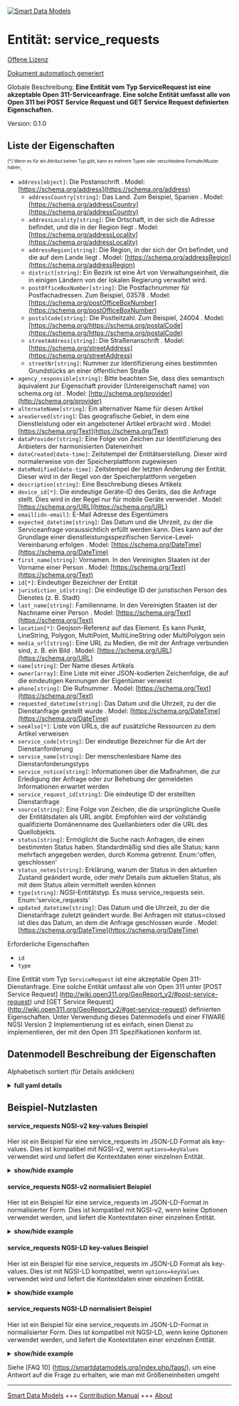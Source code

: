 <!-- 10-Header -->  
[![Smart Data Models](https://smartdatamodels.org/wp-content/uploads/2022/01/SmartDataModels_logo.png "Logo")](https://smartdatamodels.org)  
Entität: service_requests  
=========================<!-- /10-Header -->  
<!-- 15-License -->  
[Offene Lizenz](https://github.com/smart-data-models//dataModel.IssueTracking/blob/master/service_requests/LICENSE.md)  
[Dokument automatisch generiert](https://docs.google.com/presentation/d/e/2PACX-1vTs-Ng5dIAwkg91oTTUdt8ua7woBXhPnwavZ0FxgR8BsAI_Ek3C5q97Nd94HS8KhP-r_quD4H0fgyt3/pub?start=false&loop=false&delayms=3000#slide=id.gb715ace035_0_60)  
<!-- /15-License -->  
<!-- 20-Description -->  
Globale Beschreibung: **Eine Entität vom Typ ServiceRequest ist eine akzeptable Open 311-Serviceanfrage. Eine solche Entität umfasst alle von Open 311 bei POST Service Request und GET Service Request definierten Eigenschaften.**  
Version: 0.1.0  
<!-- /20-Description -->  
<!-- 30-PropertiesList -->  

## Liste der Eigenschaften  

<sup><sub>[*] Wenn es für ein Attribut keinen Typ gibt, kann es mehrere Typen oder verschiedene Formate/Muster haben</sub></sup>.  
- `address[object]`: Die Postanschrift  . Model: [https://schema.org/address](https://schema.org/address)	- `addressCountry[string]`: Das Land. Zum Beispiel, Spanien  . Model: [https://schema.org/addressCountry](https://schema.org/addressCountry)  
	- `addressLocality[string]`: Die Ortschaft, in der sich die Adresse befindet, und die in der Region liegt  . Model: [https://schema.org/addressLocality](https://schema.org/addressLocality)  
	- `addressRegion[string]`: Die Region, in der sich der Ort befindet, und die auf dem Lande liegt  . Model: [https://schema.org/addressRegion](https://schema.org/addressRegion)  
	- `district[string]`: Ein Bezirk ist eine Art von Verwaltungseinheit, die in einigen Ländern von der lokalen Regierung verwaltet wird.    
	- `postOfficeBoxNumber[string]`: Die Postfachnummer für Postfachadressen. Zum Beispiel, 03578  . Model: [https://schema.org/postOfficeBoxNumber](https://schema.org/postOfficeBoxNumber)  
	- `postalCode[string]`: Die Postleitzahl. Zum Beispiel, 24004  . Model: [https://schema.org/https://schema.org/postalCode](https://schema.org/https://schema.org/postalCode)  
	- `streetAddress[string]`: Die Straßenanschrift  . Model: [https://schema.org/streetAddress](https://schema.org/streetAddress)  
	- `streetNr[string]`: Nummer zur Identifizierung eines bestimmten Grundstücks an einer öffentlichen Straße    
- `agency_responsible[string]`: Bitte beachten Sie, dass dies semantisch äquivalent zur Eigenschaft provider (Untereigenschaft name) von schema.org ist  . Model: [http://schema.org/provider](http://schema.org/provider)- `alternateName[string]`: Ein alternativer Name für diesen Artikel  - `areaServed[string]`: Das geografische Gebiet, in dem eine Dienstleistung oder ein angebotener Artikel erbracht wird  . Model: [https://schema.org/Text](https://schema.org/Text)- `dataProvider[string]`: Eine Folge von Zeichen zur Identifizierung des Anbieters der harmonisierten Dateneinheit  - `dateCreated[date-time]`: Zeitstempel der Entitätserstellung. Dieser wird normalerweise von der Speicherplattform zugewiesen  - `dateModified[date-time]`: Zeitstempel der letzten Änderung der Entität. Dieser wird in der Regel von der Speicherplattform vergeben  - `description[string]`: Eine Beschreibung dieses Artikels  - `device_id[*]`: Die eindeutige Geräte-ID des Geräts, das die Anfrage stellt. Dies wird in der Regel nur für mobile Geräte verwendet  . Model: [https://schema.org/URL](https://schema.org/URL)- `email[idn-email]`: E-Mail Adresse des Eigentümers  - `expected_datetime[string]`: Das Datum und die Uhrzeit, zu der die Serviceanfrage voraussichtlich erfüllt werden kann. Dies kann auf der Grundlage einer dienstleistungsspezifischen Service-Level-Vereinbarung erfolgen  . Model: [https://schema.org/DateTime](https://schema.org/DateTime)- `first_name[string]`: Vornamen. In den Vereinigten Staaten ist der Vorname einer Person  . Model: [https://schema.org/Text](https://schema.org/Text)- `id[*]`: Eindeutiger Bezeichner der Entität  - `jurisdiction_id[string]`: Die eindeutige ID der juristischen Person des Dienstes (z. B. Stadt)  - `last_name[string]`: Familienname. In den Vereinigten Staaten ist der Nachname einer Person  . Model: [https://schema.org/Text](https://schema.org/Text)- `location[*]`: Geojson-Referenz auf das Element. Es kann Punkt, LineString, Polygon, MultiPoint, MultiLineString oder MultiPolygon sein  - `media_url[string]`: Eine URL zu Medien, die mit der Anfrage verbunden sind, z. B. ein Bild  . Model: [https://schema.org/URL](https://schema.org/URL)- `name[string]`: Der Name dieses Artikels  - `owner[array]`: Eine Liste mit einer JSON-kodierten Zeichenfolge, die auf die eindeutigen Kennungen der Eigentümer verweist  - `phone[string]`: Die Rufnummer  . Model: [https://schema.org/Text](https://schema.org/Text)- `requested_datetime[string]`: Das Datum und die Uhrzeit, zu der die Dienstanfrage gestellt wurde  . Model: [https://schema.org/DateTime](https://schema.org/DateTime)- `seeAlso[*]`: Liste von URLs, die auf zusätzliche Ressourcen zu dem Artikel verweisen  - `service_code[string]`: Der eindeutige Bezeichner für die Art der Dienstanforderung  - `service_name[string]`: Der menschenlesbare Name des Dienstanforderungstyps  - `service_notice[string]`: Informationen über die Maßnahmen, die zur Erledigung der Anfrage oder zur Behebung der gemeldeten Informationen erwartet werden  - `service_request_id[string]`: Die eindeutige ID der erstellten Dienstanfrage  - `source[string]`: Eine Folge von Zeichen, die die ursprüngliche Quelle der Entitätsdaten als URL angibt. Empfohlen wird der vollständig qualifizierte Domänenname des Quellanbieters oder die URL des Quellobjekts.  - `status[string]`: Ermöglicht die Suche nach Anfragen, die einen bestimmten Status haben. Standardmäßig sind dies alle Status; kann mehrfach angegeben werden, durch Komma getrennt. Enum:'offen, geschlossen'  - `status_notes[string]`: Erklärung, warum der Status in den aktuellen Zustand geändert wurde, oder mehr Details zum aktuellen Status, als mit dem Status allein vermittelt werden können  - `type[string]`: NGSI-Entitätstyp. Es muss service_requests sein. Enum:'service_requests'  - `updated_datetime[string]`: Das Datum und die Uhrzeit, zu der die Dienstanfrage zuletzt geändert wurde. Bei Anfragen mit status=closed ist dies das Datum, an dem die Anfrage geschlossen wurde  . Model: [https://schema.org/DateTime](https://schema.org/DateTime)<!-- /30-PropertiesList -->  
<!-- 35-RequiredProperties -->  
Erforderliche Eigenschaften  
- `id`  - `type`  <!-- /35-RequiredProperties -->  
<!-- 40-RequiredProperties -->  
Eine Entität vom Typ `ServiceRequest` ist eine akzeptable Open 311-Dienstanfrage. Eine solche Entität umfasst alle von Open 311 unter [POST Service Request] (http://wiki.open311.org/GeoReport_v2/#post-service-request) und [GET Service Request] (http://wiki.open311.org/GeoReport_v2/#get-service-request) definierten Eigenschaften. Unter Verwendung dieses Datenmodells und einer FIWARE NGSI Version 2 Implementierung ist es einfach, einen Dienst zu implementieren, der mit den Open 311 Spezifikationen konform ist.  
<!-- /40-RequiredProperties -->  
<!-- 50-DataModelHeader -->  
## Datenmodell Beschreibung der Eigenschaften  
Alphabetisch sortiert (für Details anklicken)  
<!-- /50-DataModelHeader -->  
<!-- 60-ModelYaml -->  
<details><summary><strong>full yaml details</strong></summary>    
```yaml  
service_requests:    
  description: An entity of type ServiceRequest is an acceptable Open 311 service request. Such entity encompasses all the properties defined by Open 311 at POST Service Request and GET Service Request.    
  properties:    
    account_id:    
      anyOf:    
        - description: Identifier format of any NGSI entity    
          maxLength: 256    
          minLength: 1    
          pattern: ^[\w\-\.\{\}\$\+\*\[\]`|~^@!,:\\]+$    
          type: string    
          x-ngsi:    
            type: Property    
        - description: Identifier format of any NGSI entity    
          format: uri    
          type: string    
          x-ngsi:    
            type: Property    
      description: The unique ID for the user account of the person submitting the request    
      x-ngsi:    
        model: https://schema.org/URL    
        type: Relationship    
    address:    
      description: The mailing address    
      properties:    
        addressCountry:    
          description: 'The country. For example, Spain'    
          type: string    
          x-ngsi:    
            model: https://schema.org/addressCountry    
            type: Property    
        addressLocality:    
          description: 'The locality in which the street address is, and which is in the region'    
          type: string    
          x-ngsi:    
            model: https://schema.org/addressLocality    
            type: Property    
        addressRegion:    
          description: 'The region in which the locality is, and which is in the country'    
          type: string    
          x-ngsi:    
            model: https://schema.org/addressRegion    
            type: Property    
        district:    
          description: 'A district is a type of administrative division that, in some countries, is managed by the local government'    
          type: string    
          x-ngsi:    
            type: Property    
        postOfficeBoxNumber:    
          description: 'The post office box number for PO box addresses. For example, 03578'    
          type: string    
          x-ngsi:    
            model: https://schema.org/postOfficeBoxNumber    
            type: Property    
        postalCode:    
          description: 'The postal code. For example, 24004'    
          type: string    
          x-ngsi:    
            model: https://schema.org/https://schema.org/postalCode    
            type: Property    
        streetAddress:    
          description: The street address    
          type: string    
          x-ngsi:    
            model: https://schema.org/streetAddress    
            type: Property    
        streetNr:    
          description: Number identifying a specific property on a public street    
          type: string    
          x-ngsi:    
            type: Property    
      type: object    
      x-ngsi:    
        model: https://schema.org/address    
        type: Property    
    address_string:    
      description: 'Human entered address or description of location. This is required if no lat/long or address_id are provided. This should be written from most specific to most general geographic unit, eg address number or cross streets, street name, neighborhood/district, city/town/village, county, postal code'    
      type: string    
      x-ngsi:    
        type: Property    
    agency_responsible:    
      description: Please note that this is semantically equivalent to the provider property (name subproperty) of schema.org    
      type: string    
      x-ngsi:    
        model: http://schema.org/provider    
        type: Property    
    alternateName:    
      description: An alternative name for this item    
      type: string    
      x-ngsi:    
        type: Property    
    areaServed:    
      description: The geographic area where a service or offered item is provided    
      type: string    
      x-ngsi:    
        model: https://schema.org/Text    
        type: Property    
    attributes:    
      description: Variable attributes of the request response    
      items:    
        properties:    
          code:    
            type: string    
          datatype:    
            enum:    
              - string    
              - number    
              - datetime    
              - singlevaluelist    
              - multivaluelist    
            type: string    
          datatype_description:    
            type: string    
          description:    
            type: string    
          order:    
            minimum: 1    
            type: number    
          required:    
            type: boolean    
          values:    
            items:    
              properties:    
                key:    
                  type: number    
                name:    
                  type: string    
              type: object    
            type: array    
          variable:    
            type: boolean    
        type: object    
      type: array    
      x-ngsi:    
        type: Property    
    dataProvider:    
      description: A sequence of characters identifying the provider of the harmonised data entity    
      type: string    
      x-ngsi:    
        type: Property    
    dateCreated:    
      description: Entity creation timestamp. This will usually be allocated by the storage platform    
      format: date-time    
      type: string    
      x-ngsi:    
        type: Property    
    dateModified:    
      description: Timestamp of the last modification of the entity. This will usually be allocated by the storage platform    
      format: date-time    
      type: string    
      x-ngsi:    
        type: Property    
    description:    
      description: A description of this item    
      type: string    
      x-ngsi:    
        type: Property    
    device_id:    
      anyOf:    
        - description: Identifier format of any NGSI entity    
          maxLength: 256    
          minLength: 1    
          pattern: ^[\w\-\.\{\}\$\+\*\[\]`|~^@!,:\\]+$    
          type: string    
          x-ngsi:    
            type: Property    
        - description: Identifier format of any NGSI entity    
          format: uri    
          type: string    
          x-ngsi:    
            type: Property    
      description: The unique device ID of the device submitting the request. This is usually only used for mobile devices    
      x-ngsi:    
        model: https://schema.org/URL    
        type: Relationship    
    email:    
      description: Email address of owner    
      format: idn-email    
      type: string    
      x-ngsi:    
        type: Property    
    expected_datetime:    
      description: The date and time when the service request can be expected to be fulfilled. This may be based on a service-specific service level agreement    
      type: string    
      x-ngsi:    
        model: https://schema.org/DateTime    
        type: Property    
    first_name:    
      description: 'Given name. In the U.S., the first name of a Person'    
      type: string    
      x-ngsi:    
        model: https://schema.org/Text    
        type: Property    
    id:    
      anyOf:    
        - description: Identifier format of any NGSI entity    
          maxLength: 256    
          minLength: 1    
          pattern: ^[\w\-\.\{\}\$\+\*\[\]`|~^@!,:\\]+$    
          type: string    
          x-ngsi:    
            type: Property    
        - description: Identifier format of any NGSI entity    
          format: uri    
          type: string    
          x-ngsi:    
            type: Property    
      description: Unique identifier of the entity    
      x-ngsi:    
        type: Property    
    jurisdiction_id:    
      description: The unique ID of the legal entity of the service (i.e. city)    
      type: string    
      x-ngsi:    
        type: Property    
    last_name:    
      description: 'Family name. In the U.S., the last name of a Person'    
      type: string    
      x-ngsi:    
        model: https://schema.org/Text    
        type: Property    
    location:    
      description: 'Geojson reference to the item. It can be Point, LineString, Polygon, MultiPoint, MultiLineString or MultiPolygon'    
      oneOf:    
        - description: Geojson reference to the item. Point    
          properties:    
            bbox:    
              items:    
                type: number    
              minItems: 4    
              type: array    
            coordinates:    
              items:    
                type: number    
              minItems: 2    
              type: array    
            type:    
              enum:    
                - Point    
              type: string    
          required:    
            - type    
            - coordinates    
          title: GeoJSON Point    
          type: object    
          x-ngsi:    
            type: GeoProperty    
        - description: Geojson reference to the item. LineString    
          properties:    
            bbox:    
              items:    
                type: number    
              minItems: 4    
              type: array    
            coordinates:    
              items:    
                items:    
                  type: number    
                minItems: 2    
                type: array    
              minItems: 2    
              type: array    
            type:    
              enum:    
                - LineString    
              type: string    
          required:    
            - type    
            - coordinates    
          title: GeoJSON LineString    
          type: object    
          x-ngsi:    
            type: GeoProperty    
        - description: Geojson reference to the item. Polygon    
          properties:    
            bbox:    
              items:    
                type: number    
              minItems: 4    
              type: array    
            coordinates:    
              items:    
                items:    
                  items:    
                    type: number    
                  minItems: 2    
                  type: array    
                minItems: 4    
                type: array    
              type: array    
            type:    
              enum:    
                - Polygon    
              type: string    
          required:    
            - type    
            - coordinates    
          title: GeoJSON Polygon    
          type: object    
          x-ngsi:    
            type: GeoProperty    
        - description: Geojson reference to the item. MultiPoint    
          properties:    
            bbox:    
              items:    
                type: number    
              minItems: 4    
              type: array    
            coordinates:    
              items:    
                items:    
                  type: number    
                minItems: 2    
                type: array    
              type: array    
            type:    
              enum:    
                - MultiPoint    
              type: string    
          required:    
            - type    
            - coordinates    
          title: GeoJSON MultiPoint    
          type: object    
          x-ngsi:    
            type: GeoProperty    
        - description: Geojson reference to the item. MultiLineString    
          properties:    
            bbox:    
              items:    
                type: number    
              minItems: 4    
              type: array    
            coordinates:    
              items:    
                items:    
                  items:    
                    type: number    
                  minItems: 2    
                  type: array    
                minItems: 2    
                type: array    
              type: array    
            type:    
              enum:    
                - MultiLineString    
              type: string    
          required:    
            - type    
            - coordinates    
          title: GeoJSON MultiLineString    
          type: object    
          x-ngsi:    
            type: GeoProperty    
        - description: Geojson reference to the item. MultiLineString    
          properties:    
            bbox:    
              items:    
                type: number    
              minItems: 4    
              type: array    
            coordinates:    
              items:    
                items:    
                  items:    
                    items:    
                      type: number    
                    minItems: 2    
                    type: array    
                  minItems: 4    
                  type: array    
                type: array    
              type: array    
            type:    
              enum:    
                - MultiPolygon    
              type: string    
          required:    
            - type    
            - coordinates    
          title: GeoJSON MultiPolygon    
          type: object    
          x-ngsi:    
            type: GeoProperty    
      x-ngsi:    
        type: GeoProperty    
    media_url:    
      description: 'A URL to media associated with the request, eg an image'    
      type: string    
      x-ngsi:    
        model: https://schema.org/URL    
        type: Property    
    name:    
      description: The name of this item    
      type: string    
      x-ngsi:    
        type: Property    
    owner:    
      description: A List containing a JSON encoded sequence of characters referencing the unique Ids of the owner(s)    
      items:    
        anyOf:    
          - description: Identifier format of any NGSI entity    
            maxLength: 256    
            minLength: 1    
            pattern: ^[\w\-\.\{\}\$\+\*\[\]`|~^@!,:\\]+$    
            type: string    
            x-ngsi:    
              type: Property    
          - description: Identifier format of any NGSI entity    
            format: uri    
            type: string    
            x-ngsi:    
              type: Property    
        description: Unique identifier of the entity    
        x-ngsi:    
          type: Property    
      type: array    
      x-ngsi:    
        type: Property    
    phone:    
      description: The telephone number    
      type: string    
      x-ngsi:    
        model: https://schema.org/Text    
        type: Property    
    requested_datetime:    
      description: The date and time when the service request was made    
      type: string    
      x-ngsi:    
        model: https://schema.org/DateTime    
        type: Property    
    seeAlso:    
      description: list of uri pointing to additional resources about the item    
      oneOf:    
        - items:    
            format: uri    
            type: string    
          minItems: 1    
          type: array    
        - format: uri    
          type: string    
      x-ngsi:    
        type: Property    
    service_code:    
      description: The unique identifier for the service request type    
      type: string    
      x-ngsi:    
        type: Property    
    service_name:    
      description: The human readable name of the service request type    
      type: string    
      x-ngsi:    
        type: Property    
    service_notice:    
      description: Information about the action expected to fulfill the request or otherwise address the information reported    
      type: string    
      x-ngsi:    
        type: Property    
    service_request_id:    
      description: The unique ID of the service request created    
      type: string    
      x-ngsi:    
        type: Property    
    source:    
      description: 'A sequence of characters giving the original source of the entity data as a URL. Recommended to be the fully qualified domain name of the source provider, or the URL to the source object'    
      type: string    
      x-ngsi:    
        type: Property    
    status:    
      description: 'Allows one to search for requests which have a specific status. This defaults to all statuses; can be declared multiple times, comma delimited. Enum:''open, closed'''    
      enum:    
        - closed    
        - open    
      type: string    
      x-ngsi:    
        type: Property    
    status_notes:    
      description: Explanation of why status was changed to current state or more details on current status than conveyed with status alone    
      type: string    
      x-ngsi:    
        type: Property    
    type:    
      description: 'NGSI Entity type. It has to be service_requests. Enum:''service_requests'''    
      enum:    
        - service_requests    
      type: string    
      x-ngsi:    
        type: Property    
    updated_datetime:    
      description: 'The date and time when the service request was last modified. For requests with status=closed, this will be the date the request was closed'    
      type: string    
      x-ngsi:    
        model: https://schema.org/DateTime    
        type: Property    
  required:    
    - id    
    - type    
  type: object    
  x-derived-from: ""    
  x-disclaimer: 'Redistribution and use in source and binary forms, with or without modification, are permitted  provided that the license conditions are met. Copyleft (c) 2023 Contributors to Smart Data Models Program'    
  x-license-url: https://github.com/smart-data-models/dataModel.IssueTracking/blob/master/service_requests/LICENSE.md    
  x-model-schema: https://smart-data-models.github.io/dataModel.IssueTracking/service_requests/schema.json    
  x-model-tags: ""    
  x-version: 0.1.0    
```  
</details>    
<!-- /60-ModelYaml -->  
<!-- 70-MiddleNotes -->  
<!-- /70-MiddleNotes -->  
<!-- 80-Examples -->  
## Beispiel-Nutzlasten  
#### service_requests NGSI-v2 key-values Beispiel  
Hier ist ein Beispiel für eine service_requests im JSON-LD Format als key-values. Dies ist kompatibel mit NGSI-v2, wenn `options=keyValues` verwendet wird und liefert die Kontextdaten einer einzelnen Entität.  
<details><summary><strong>show/hide example</strong></summary>    
```json  
{  
  "id": "service-request:638344",  
  "type": "service_requests",  
  "service_request_id": "638344",  
  "status": "closed",  
  "status_notes": "Duplicate request.",  
  "service_name": "Aceras",  
  "service_code": "234",  
  "description": "Acera en mal estado con bordillo partido en dos",  
  "agency_responsible": "Ayuntamiento de Ciudad",  
  "requested_datetime": "2010-04-14T06:37:38-08:00",  
  "updated_datetime": "2010-04-14T06:37:38-08:00",  
  "expected_datetime": "2010-04-15T06:37:38-08:00",  
  "address_string": "Calle San Juan Bautista, 2",  
  "attributes": [  
    {  
      "code": "ISSUE_TYPE",  
      "values": [  
        {  
          "key": 1,  
          "name": "Bordillo"  
        }  
      ]  
    }  
  ],  
  "location": {  
    "type": "Point",  
    "coordinates": [  
      -3.164485591715449,  
      40.62785133667262  
    ]  
  },  
  "media_url": "http://exaple.org/media/638344.jpg"  
}  
```  
</details>  
#### service_requests NGSI-v2 normalisiert Beispiel  
Hier ist ein Beispiel für eine service_requests im JSON-LD-Format in normalisierter Form. Dies ist kompatibel mit NGSI-v2, wenn keine Optionen verwendet werden, und liefert die Kontextdaten einer einzelnen Entität.  
<details><summary><strong>show/hide example</strong></summary>    
```json  
{  
  "id": "service-request:638344",  
  "type": "service_requests",  
  "status": {  
    "type": "Text",  
    "value": "closed"  
  },  
  "description": {  
    "type": "Text",  
    "value": "Acera en mal estado con bordillo partido en dos"  
  },  
  "service_code": {  
    "type": "Text",  
    "value": "234"  
  },  
  "status_notes": {  
    "type": "Text",  
    "value": "Duplicate request."  
  },  
  "service_name": {  
    "type": "Text",  
    "value": "Aceras"  
  },  
  "service_request_id": {  
    "type": "Text",  
    "value": "638344"  
  },  
  "updated_datetime": {  
    "type": "DateTime",  
    "value": "2010-04-14T06:37:38-08:00"  
  },  
  "address_string": {  
    "type": "Text",  
    "value": "Calle San Juan Bautista, 2"  
  },  
  "requested_datetime": {  
    "type": "DateTime",  
    "value": "2010-04-14T06:37:38-08:00"  
  },  
  "location": {  
    "type": "geo:json",  
    "value": {  
      "type": "Point",  
      "coordinates": [  
        -3.164485591715449,  
        40.62785133667262  
      ]  
    }  
  },  
  "attributes": {  
    "type": "StructuredValue",  
    "value": [  
      {  
        "code": "ISSUE_TYPE",  
        "values": [  
          {  
            "key": 1,  
            "name": "Bordillo"  
          }  
        ]  
      }  
    ]  
  },  
  "expected_datetime": {  
    "type": "DateTime",  
    "value": "2010-04-15T06:37:38-08:00"  
  },  
  "agency_responsible": {  
    "type": "Text",  
    "value": "Ayuntamiento de Ciudad"  
  },  
  "media_url": {  
    "type": "Text",  
    "value": "http://exaple.org/media/638344.jpg"  
  }  
}  
```  
</details>  
#### service_requests NGSI-LD key-values Beispiel  
Hier ist ein Beispiel für eine service_requests im JSON-LD Format als key-values. Dies ist mit NGSI-LD kompatibel, wenn `options=keyValues` verwendet wird und liefert die Kontextdaten einer einzelnen Entität.  
<details><summary><strong>show/hide example</strong></summary>    
```json  
{  
  "id": "service-request:638344",  
  "type": "service_requests",  
  "address_string": "Calle San Juan Bautista, 2",  
  "agency_responsible": "Ayuntamiento de Ciudad",  
  "attributes": [  
    {  
      "code": "ISSUE_TYPE",  
      "values": [  
        {  
          "key": 1,  
          "name": "Bordillo"  
        }  
      ]  
    }  
  ],  
  "description": "Acera en mal estado con bordillo partido en dos",  
  "expected_datetime": "2010-04-15T06:37:38-08:00",  
  "location": {  
    "type": "Point",  
    "coordinates": [  
      -3.164485591715449,  
      40.62785133667262  
    ]  
  },  
  "media_url": "http://exaple.org/media/638344.jpg",  
  "requested_datetime": "2010-04-14T06:37:38-08:00",  
  "service_code": "234",  
  "service_name": "Aceras",  
  "service_request_id": "638344",  
  "status": "closed",  
  "status_notes": "Duplicate request.",  
  "updated_datetime": "2010-04-14T06:37:38-08:00",  
  "@context": [  
    "https://uri.etsi.org/ngsi-ld/v1/ngsi-ld-core-context.jsonld",  
    "https://raw.githubusercontent.com/smart-data-models/dataModel.IssueTracking/master/context.jsonld"  
  ]  
}  
```  
</details>  
#### service_requests NGSI-LD normalisiert Beispiel  
Hier ist ein Beispiel für eine service_requests im JSON-LD-Format in normalisierter Form. Dies ist kompatibel mit NGSI-LD, wenn keine Optionen verwendet werden, und liefert die Kontextdaten einer einzelnen Entität.  
<details><summary><strong>show/hide example</strong></summary>    
```json  
{  
    "id": "urn:ngsi-ld:Open311ServiceRequest:service-request:638344",  
    "type": "service_requests",  
    "address_string": {  
        "type": "Property",  
        "value": "Calle San Juan Bautista, 2"  
    },  
    "agency_responsible": {  
        "type": "Property",  
        "value": "Ayuntamiento de Ciudad"  
    },  
    "attributes": {  
        "type": "Property",  
        "value": [  
            {  
                "code": "ISSUE_TYPE",  
                "values": [  
                    {  
                        "key": 1,  
                        "name": "Bordillo"  
                    }  
                ]  
            }  
        ]  
    },  
    "description": {  
        "type": "Property",  
        "value": "Acera en mal estado con bordillo partido en dos"  
    },  
    "expected_datetime": {  
        "type": "Property",  
        "value": {  
            "@type": "DateTime",  
            "@value": "2010-04-15T06:37:38-08:00Z"  
        }  
    },  
    "location": {  
        "type": "GeoProperty",  
        "value": {  
            "type": "Point",  
            "coordinates": [  
                -3.164485591715449,  
                40.62785133667262  
            ]  
        }  
    },  
    "media_url": {  
        "type": "Property",  
        "value": "http://exaple.org/media/638344.jpg"  
    },  
    "requested_datetime": {  
        "type": "Property",  
        "value": {  
            "@type": "DateTime",  
            "@value": "2010-04-14T06:37:38-08:00"  
        }  
    },  
    "service_code": {  
        "type": "Property",  
        "value": "234"  
    },  
    "service_name": {  
        "type": "Property",  
        "value": "Aceras"  
    },  
    "service_request_id": {  
        "type": "Property",  
        "value": "638344"  
    },  
    "status": {  
        "type": "Property",  
        "value": "closed"  
    },  
    "status_notes": {  
        "type": "Property",  
        "value": "Duplicate request."  
    },  
    "updated_datetime": {  
        "type": "Property",  
        "value": {  
            "@type": "DateTime",  
            "@value": "2010-04-14T06:37:38-08:00"  
        }  
    },  
    "@context": [  
        "https://uri.etsi.org/ngsi-ld/v1/ngsi-ld-core-context.jsonld",  
        "https://raw.githubusercontent.com/smart-data-models/dataModel.IssueTracking/master/context.jsonld"  
    ]  
}  
```  
</details><!-- /80-Examples -->  
<!-- 90-FooterNotes -->  
<!-- /90-FooterNotes -->  
<!-- 95-Units -->  
Siehe [FAQ 10] (https://smartdatamodels.org/index.php/faqs/), um eine Antwort auf die Frage zu erhalten, wie man mit Größeneinheiten umgeht  
<!-- /95-Units -->  
<!-- 97-LastFooter -->  
---  
[Smart Data Models](https://smartdatamodels.org) +++ [Contribution Manual](https://bit.ly/contribution_manual) +++ [About](https://bit.ly/Introduction_SDM)<!-- /97-LastFooter -->  
